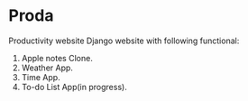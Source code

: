 # Proda
Productivity website
Django website with following functional:
1. Apple notes Clone.
2. Weather App.
3. Time App.
4. To-do List App(in progress).
